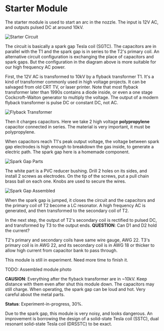 # Starter Module

The starter module is used to start an arc in the nozzle. The input is 12V AC, and outputs pulsed DC at around 10kV.

![Starter Circuit](Img/StarterCircuit.png)

The circuit is basically a spark gap Tesla coil (SGTC). The capacitors are in parallel with the T1 and the spark gap is in series to the T2's primary coil. An alternative circuit configuration is exchanging the place of capacitors and spark gaps. But the configuration in the diagram above is more suitable for our high frequency AC power.

First, the 12V AC is transformed to 10kV by a flyback transformer T1. It's a kind of transformer commonly used in high voltage projects. It can be salvaged from old CRT TV, or laser printer. Note that most flyback transformer later than 1990s contains a diode inside, or even a one stage Cockcroft–Walton generator to multiply the voltage. The output of a modern flyback transformer is pulse DC or constant DC, not AC.

![Flyback Transformer](Img/FlybackTransformerPhoto.jpg)

Then it charges capacitors. Here we take 2 high voltage **polypropylene** capacitor connected in series. The material is very important, it must be polypropylene.

When capacitors reach T1's peak output voltage, the voltage between spark gap electrodes is high enough to breakdown the gas inside, to generate a electric path. The spark gap here is a homemade component.

![Spark Gap Parts](Img/SparkGapParts.jpg)

The white part is a PVC reducer bushing. Drill 2 holes on its sides, and install 2 screws as electrodes. On the tip of the screws, put a pull chain brass ball on each one. Knobs are used to secure the wires.

![Spark Gap Assembled](Img/SparkGapPhoto.jpg)

When the spark gap is jumped, it closes the circuit and the capacitors and the primary coil of T2 become a LC resonator. A high frequency AC is generated, and then transformed to the secondary coil of T2.

In the next step, the output of T2's secondary coil is rectified to pulsed DC, and transformed by T3 to the output ends. **QUESTION**: Can D1 and D2 hold the current?

T2's primary and secondary coils have same wire gauge, AWG 22. T3's primary coil is in AWG 22, and its secondary coil is in AWG 18 or thicker to allow high current from capacitor bank to pass through.

This module is still in experiment. Need more time to finish it.

TODO: Assembled module photo

**CAUSION**: Everything after the flyback transformer are in ~10kV. Keep distance with them even after shut this module down. The capacitors may still charge. When operating, the spark gap can be loud and hot. Very careful about the metal parts.

**Status**: Experiment-in-progress, 30%.

Due to the spark gap, this module is very noisy, and looks dangerous. An improvement is borrowing the design of a solid-state Tesla coil (SSTC), dual resonant solid-state Tesla coil (DRSSTC) to be exact.
